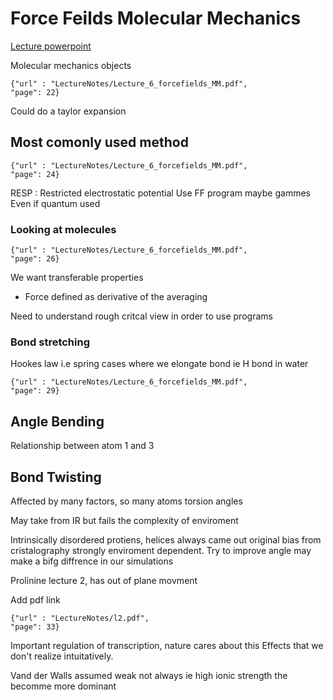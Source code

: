 # Force Feilds Molecular Mechanics 

[Lecture powerpoint](https://unipdit-my.sharepoint.com/:p:/r/personal/jake_jackson_studenti_unipd_it/_layouts/15/doc2.aspx?sourcedoc=%7B16F5812E-78C0-42E2-8ADF-055D689C991F%7D&file=Lecture_6_forcefields_MM.pptx&action=edit&mobileredirect=true&DefaultItemOpen=1&ct=1680597902276&wdOrigin=OFFICECOM-WEB.START.EDGEWORTH&cid=613b3328-5d32-4775-a0da-c757b85cca2f)

Molecular mechanics objects
```pdf
{"url" : "LectureNotes/Lecture_6_forcefields_MM.pdf",
"page": 22}
```
Could do a taylor expansion 

## Most comonly used method
```pdf
{"url" : "LectureNotes/Lecture_6_forcefields_MM.pdf",
"page": 24}
```
RESP : Restricted electrostatic potential
Use FF  program maybe gammes 
Even if quantum used

### Looking at molecules
```pdf
{"url" : "LectureNotes/Lecture_6_forcefields_MM.pdf",
"page": 26}
```
We want transferable properties 
* Force defined as derivative of the averaging

Need to understand rough critcal view in order to use programs

### Bond stretching 

Hookes law i.e spring
cases where we elongate bond ie H bond in water
```pdf
{"url" : "LectureNotes/Lecture_6_forcefields_MM.pdf",
"page": 29}
```

## Angle Bending
Relationship between atom 1 and 3 

## Bond Twisting 

Affected by many factors, so many atoms
torsion angles  

May take from IR but fails the complexity of enviroment 

Intrinsically disordered protiens, helices always came out original bias from cristalography
strongly enviroment dependent. Try to improve angle may make a bifg diffrence in our simulations

Prolinine lecture 2, has out of plane movment 

Add pdf link

```pdf
{"url" : "LectureNotes/l2.pdf",
"page": 33}
```

Important regulation of transcription, nature cares about this 
Effects that we don't realize intuitatively. 

Vand der Walls assumed weak not always ie high ionic strength the becomme more dominant 



